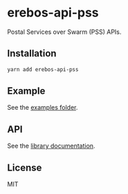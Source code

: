 # erebos-api-pss

Postal Services over Swarm (PSS) APIs.

## Installation

```sh
yarn add erebos-api-pss
```

## Example

See the [examples folder](../../examples/pss.js).

## API

See the [library documentation](../../docs/api-pss.md).

## License

MIT
